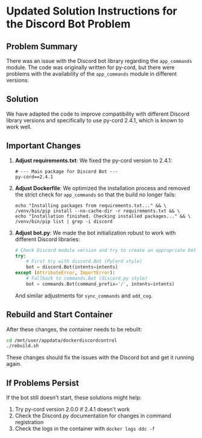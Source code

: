 # Updated Solution Instructions for the Discord Bot Problem

## Problem Summary
There was an issue with the Discord bot library regarding the `app_commands` module. The code was originally written for py-cord, but there were problems with the availability of the `app_commands` module in different versions.

## Solution
We have adapted the code to improve compatibility with different Discord library versions and specifically to use py-cord 2.4.1, which is known to work well.

## Important Changes

1. **Adjust requirements.txt**:
   We fixed the py-cord version to 2.4.1:
   ```
   # --- Main package for Discord Bot ---
   py-cord==2.4.1
   ```

2. **Adjust Dockerfile**:
   We optimized the installation process and removed the strict check for `app_commands` so that the build no longer fails:
   ```
   echo "Installing packages from requirements.txt..." && \
   /venv/bin/pip install --no-cache-dir -r requirements.txt && \
   echo "Installation finished. Checking installed packages..." && \
   /venv/bin/pip list | grep -i discord
   ```

3. **Adjust bot.py**:
   We made the bot initialization robust to work with different Discord libraries:
   ```python
   # Check Discord module version and try to create an appropriate bot instance
   try:
       # First try with discord.Bot (PyCord style)
       bot = discord.Bot(intents=intents)
   except (AttributeError, ImportError):
       # Fallback to commands.Bot (discord.py style)
       bot = commands.Bot(command_prefix='/', intents=intents)
   ```

   And similar adjustments for `sync_commands` and `add_cog`.

## Rebuild and Start Container

After these changes, the container needs to be rebuilt:

```bash
cd /mnt/user/appdata/dockerdiscordcontrol
./rebuild.sh
```

These changes should fix the issues with the Discord bot and get it running again.

## If Problems Persist

If the bot still doesn't start, these solutions might help:

1. Try py-cord version 2.0.0 if 2.4.1 doesn't work
2. Check the Discord.py documentation for changes in command registration
3. Check the logs in the container with `docker logs ddc -f` 